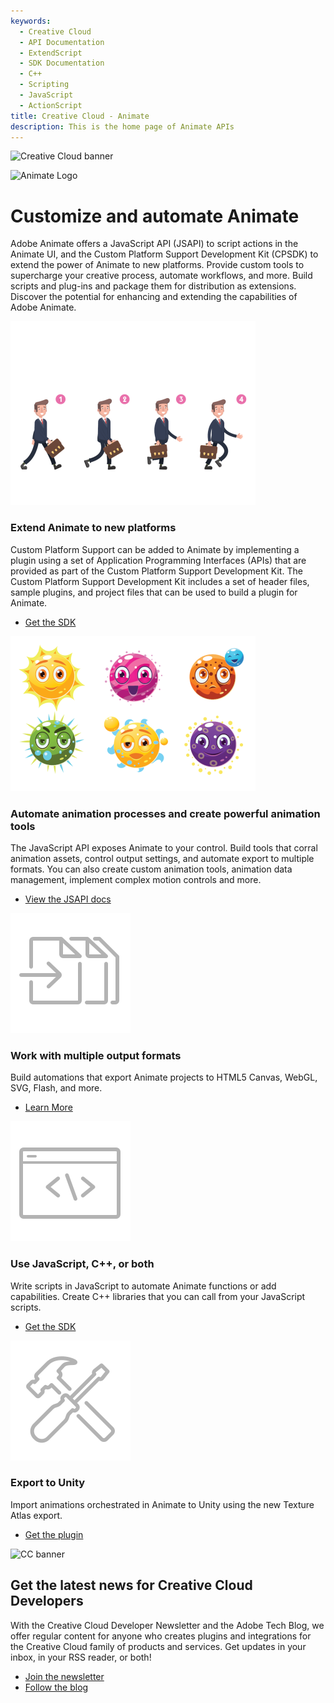 ```yaml
---
keywords:
  - Creative Cloud
  - API Documentation
  - ExtendScript
  - SDK Documentation
  - C++
  - Scripting
  - JavaScript
  - ActionScript
title: Creative Cloud - Animate
description: This is the home page of Animate APIs
---
```


<Hero slots="image, icon, heading, text" variant="halfwidth" />

![Creative Cloud banner](https://developer.adobe.com/shared/images/cc-hero.png)

![Animate Logo](https://developer.adobe.com/shared/icons/an_appicon_64.svg)

# Customize and automate Animate

Adobe Animate offers a JavaScript API (JSAPI) to script actions in the Animate UI, and the Custom Platform Support Development Kit (CPSDK) to extend the power of Animate to new platforms. Provide custom tools to supercharge your creative process, automate workflows, and more. Build scripts and plug-ins and package them for distribution as extensions. Discover the potential for enhancing and extending the capabilities of Adobe Animate.


<TextBlock slots="image, heading, text, buttons" width="50%" theme="light" isCentered />

![Image of a walk cycle](images/animate-feature1-resized_17383483.png)

### Extend Animate to new platforms

Custom Platform Support can be added to Animate by implementing a plugin using a set of Application Programming Interfaces (APIs) that are provided as part of the Custom Platform Support Development Kit. The Custom Platform Support Development Kit includes a set of header files, sample plugins, and project files that can be used to build a plugin for Animate.

- [Get the SDK](https://developer.adobe.com/console/servicesandapis/an)

<TextBlock slots="image, heading, text, buttons" width="50%" theme="light" isCentered />

![Image of a walk cycle](images/animate-feature3-resized_29228122.png)

### Automate animation processes and create powerful animation tools

The JavaScript API exposes Animate to your control. Build tools that corral animation assets, control output settings, and automate export to multiple formats. You can also create custom animation tools, animation data management, implement complex motion controls and more.

- [View the JSAPI docs](https://github.com/AdobeDocs/developers-animatesdk-docs/blob/master/index.md)

<TextBlock slots="image, heading, text, links" width="33%" theme="light" isCentered />

![Footage Import Icon](images/S_IlluFootageImport_96.svg)

### Work with multiple output formats

Build automations that export Animate projects to HTML5 Canvas, WebGL, SVG, Flash, and more.

* [Learn More](https://developer.adobe.com/console/servicesandapis/an)

<TextBlock slots="image, heading, text, links" width="33%" theme="light" isCentered />

![Scripting Icon](images/S_IlluScriptingAndActions_96.svg)

### Use JavaScript, C++, or both

Write scripts in JavaScript to automate Animate functions or add capabilities. Create C++ libraries that you can call from your JavaScript scripts.

* [Get the SDK](https://developer.adobe.com/console/servicesandapis/an)

<TextBlock slots="image, heading, text, links" width="33%" theme="light" isCentered />

![Toolset Icon](images/S_IlluToolSet_96.svg)

### Export to Unity

Import animations orchestrated in Animate to Unity using the new Texture Atlas export.

* [Get the plugin](https://developer.adobe.com/console/servicesandapis/an)

<SummaryBlock slots="image, heading, text, buttons" background="rgb(9, 90, 186)" />

![CC banner](https://developer.adobe.com/shared/images/cc-banner.png)

## Get the latest news for Creative Cloud Developers

With the Creative Cloud Developer Newsletter and the Adobe Tech Blog, we offer regular content for anyone who creates plugins and integrations for the Creative Cloud family of products and services. Get updates in your inbox, in your RSS reader, or both!

- [Join the newsletter](http://adobe.ly/devnews)
- [Follow the blog](https://medium.com/adobetech)
